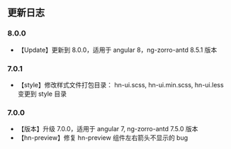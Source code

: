 ## 更新日志

### 8.0.0

- 【Update】更新到 8.0.0，适用于 angular 8，ng-zorro-antd 8.5.1 版本

### 7.0.1

- 【style】修改样式文件打包目录： hn-ui.scss, hn-ui.min.scss, hn-ui.less 变更到 style 目录

### 7.0.0

- 【版本】升级 7.0.0，适用于 angular 7, ng-zorro-antd 7.5.0 版本
- 【hn-preview】修复 hn-preview 组件左右箭头不显示的 bug
